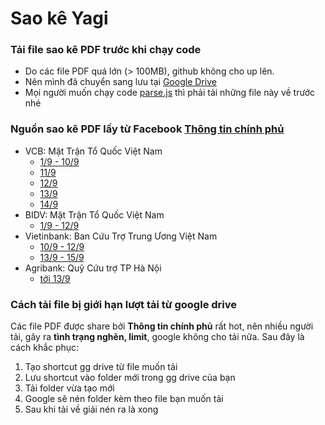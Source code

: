 # Sao kê Yagi

### Tải file sao kê PDF trước khi chạy code

- Do các file PDF quá lớn (> 100MB), github không cho up lên.
- Nên mình đã chuyển sang lưu tại [Google Drive](https://drive.google.com/drive/folders/10nn6L-vUPVD1leI5ObfFY5QlO0C7CI8g?usp=sharing)
- Mọi người muốn chạy code [parse.js](../../parse.js) thì phải tải những file này về trước nhé

### Nguồn sao kê PDF lấy từ Facebook [Thông tin chính phủ](https://www.facebook.com/thongtinchinhphu)

- VCB: Mặt Trận Tổ Quốc Việt Nam
  - [1/9 - 10/9](https://www.facebook.com/share/p/sRF9ZUfN1kMidLC2/)
  - [11/9](https://www.facebook.com/share/p/Uo4tsSVjxx4tSokJ/)
  - [12/9](https://www.facebook.com/share/p/Gy73hpJEevdpoXSe/)
  - [13/9](https://www.facebook.com/share/p/ANpGVKgBsiqLrQrr/)
  - [14/9](https://www.facebook.com/share/p/w8fvPRQsMgXRuR4s/)
- BIDV: Mặt Trận Tổ Quốc Việt Nam
  - [1/9 - 12/9](https://www.facebook.com/share/p/wc76KCcYVEurwfpE/)
- Vietinbank: Ban Cứu Trợ Trung Ương Việt Nam
  - [10/9 - 12/9](https://www.facebook.com/share/p/ckeiR1w2P6gJFsVw/)
  - [13/9 - 15/9](https://www.facebook.com/share/p/jDqEGbUcyocq4fF5/)
- Agribank: Quỹ Cứu trợ TP Hà Nội
  - [tới 13/9](https://www.facebook.com/share/p/CjS3ZFRjwFSXUbXT/)

### Cách tải file bị giới hạn lượt tải từ google drive

Các file PDF được share bởi **Thông tin chính phủ** rất hot, nên nhiều người tải, gây ra **tình trạng nghẽn, limit**, google không cho tải nữa. Sau đây là cách khắc phục:

1. Tạo shortcut gg drive từ file muốn tải
2. Lưu shortcut vào folder mới trong gg drive của bạn
3. Tải folder vừa tạo mới
4. Google sẽ nén folder kèm theo file bạn muốn tải
5. Sau khi tải về giải nén ra là xong
